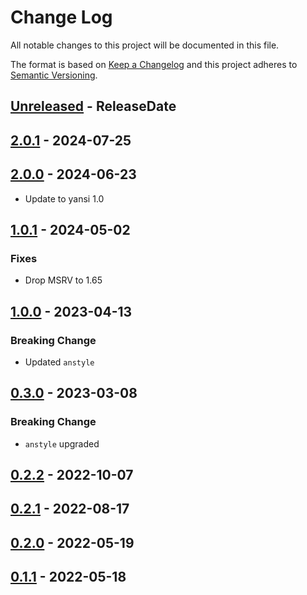 # Change Log
All notable changes to this project will be documented in this file.

The format is based on [Keep a Changelog](http://keepachangelog.com/)
and this project adheres to [Semantic Versioning](http://semver.org/).

<!-- next-header -->
## [Unreleased] - ReleaseDate

## [2.0.1] - 2024-07-25

## [2.0.0] - 2024-06-23

- Update to yansi 1.0

## [1.0.1] - 2024-05-02

### Fixes

- Drop MSRV to 1.65

## [1.0.0] - 2023-04-13

### Breaking Change

- Updated `anstyle`

## [0.3.0] - 2023-03-08

### Breaking Change

- `anstyle` upgraded

## [0.2.2] - 2022-10-07

## [0.2.1] - 2022-08-17

## [0.2.0] - 2022-05-19

## [0.1.1] - 2022-05-18

<!-- next-url -->
[Unreleased]: https://github.com/rust-cli/anstyle/compare/anstyle-yansi-v2.0.1...HEAD
[2.0.1]: https://github.com/rust-cli/anstyle/compare/anstyle-yansi-v2.0.0...anstyle-yansi-v2.0.1
[2.0.0]: https://github.com/rust-cli/anstyle/compare/anstyle-yansi-v1.0.1...anstyle-yansi-v2.0.0
[1.0.1]: https://github.com/rust-cli/anstyle/compare/anstyle-yansi-v1.0.0...anstyle-yansi-v1.0.1
[1.0.0]: https://github.com/rust-cli/anstyle/compare/anstyle-yansi-v0.3.0...anstyle-yansi-v1.0.0
[0.3.0]: https://github.com/rust-cli/anstyle/compare/anstyle-yansi-v0.2.2...anstyle-yansi-v0.3.0
[0.2.2]: https://github.com/rust-cli/anstyle/compare/anstyle-yansi-v0.2.1...anstyle-yansi-v0.2.2
[0.2.1]: https://github.com/rust-cli/anstyle/compare/anstyle-yansi-v0.2.0...anstyle-yansi-v0.2.1
[0.2.0]: https://github.com/rust-cli/anstyle/compare/anstyle-yansi-v0.1.1...anstyle-yansi-v0.2.0
[0.1.1]: https://github.com/rust-cli/anstyle/compare/1fd4f936999b5b3ecd5e3f0d8decb9e9c62b7f24...anstyle-yansi-v0.1.1
